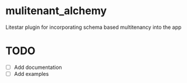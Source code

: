 # mulitenant_alchemy
Litestar plugin for incorporating schema based multitenancy into the app

# TODO
- [ ] Add documentation
- [ ] Add examples